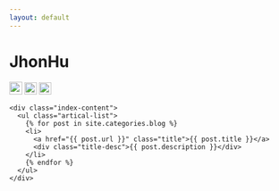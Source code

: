 ```yaml
---
layout: default
---
```


<body>
  <div class="index-wrapper">
    <div class="aside">
      <div class="info-card">
        <h1>JhonHu</h1>
        <a href="https://github.com/jhonhu1994/" target="_blank"><img src="https://github.com/favicon.ico" alt="" width="23"/></a>
        <a href="http://www.douban.com/people/196707563/" target="_blank"><img src="http://www.douban.com/favicon.ico" alt="" width="22"/></a>
        <a href="http://instagram.com/beiyuu/" target="_blank"><img src="http://d36xtkk24g8jdx.cloudfront.net/bluebar/00c6602/images/ico/favicon.ico" alt="" width="22"/></a>
      </div>
      <div id="particles-js"></div>
    </div>

    <div class="index-content">
      <ul class="artical-list">
        {% for post in site.categories.blog %}
        <li>
          <a href="{{ post.url }}" class="title">{{ post.title }}</a>
          <div class="title-desc">{{ post.description }}</div>
        </li>
        {% endfor %}
      </ul>
    </div>
  </div>
</body>
